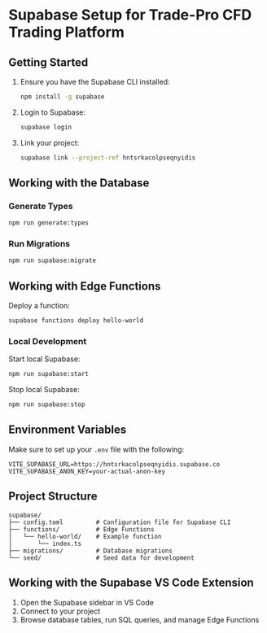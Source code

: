 # Supabase Setup for Trade-Pro CFD Trading Platform

## Getting Started

1. Ensure you have the Supabase CLI installed:

   ```bash
   npm install -g supabase
   ```

2. Login to Supabase:

   ```bash
   supabase login
   ```

3. Link your project:
   ```bash
   supabase link --project-ref hntsrkacolpseqnyidis
   ```

## Working with the Database

### Generate Types

```bash
npm run generate:types
```

### Run Migrations

```bash
npm run supabase:migrate
```

## Working with Edge Functions

Deploy a function:

```bash
supabase functions deploy hello-world
```

### Local Development

Start local Supabase:

```bash
npm run supabase:start
```

Stop local Supabase:

```bash
npm run supabase:stop
```

## Environment Variables

Make sure to set up your `.env` file with the following:

```
VITE_SUPABASE_URL=https://hntsrkacolpseqnyidis.supabase.co
VITE_SUPABASE_ANON_KEY=your-actual-anon-key
```

## Project Structure

```
supabase/
├── config.toml         # Configuration file for Supabase CLI
├── functions/          # Edge Functions
│   └── hello-world/    # Example function
│       └── index.ts
├── migrations/         # Database migrations
└── seed/               # Seed data for development
```

## Working with the Supabase VS Code Extension

1. Open the Supabase sidebar in VS Code
2. Connect to your project
3. Browse database tables, run SQL queries, and manage Edge Functions
